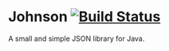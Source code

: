 Johnson [![Build Status](https://drone.io/github.com/Darkhogg/Johnson/status.png)](https://drone.io/github.com/Darkhogg/Johnson/latest)
=======

A small and simple JSON library for Java.
